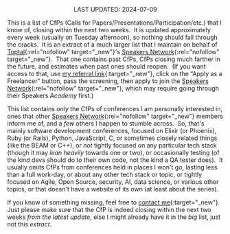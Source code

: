 <center>LAST UPDATED: 2024-07-09</center>

This is a list of CfPs
(Calls for Papers/Presentations/Participation/etc.)
that I know of,
closing within the next two weeks.&nbsp;
It is updated approximately every week
(usually on Tuesday afternoon),
so nothing should fall through the cracks.&nbsp;
It is an extract of a much larger list
that I maintain on behalf of
[Toptal](https://www.toptal.com/#accept-only-candid-coders){:rel="nofollow" target="_new"}'s
[Speakers Network](https://www.toptal.com/community/speakers){:rel="nofollow" target="_new"}.&nbsp;
That one contains past CfPs,
CfPs closing much farther in the future,
and estimates when past ones should reopen.&nbsp;
(If you want access to that, use
[my referral link](https://www.toptal.com/#accept-only-candid-coders){:target="_new"},
click on the “Apply as a Freelancer” button,
pass the screening,
then apply to join the
[Speakers Network](https://www.toptal.com/community/speakers){:rel="nofollow" target="_new"},
which may require going through their Speakers _Academy_ first.)

This list contains _only_
the CfPs of conferences I am personally interested in,
ones that other
[Speakers Network](https://www.toptal.com/community/speakers){:rel="nofollow" target="_new"} members inform me of,
and a _few_ others I happen to stumble across.&nbsp;
So, that's mainly software development conferences,
focused on Elixir (or Phoenix), Ruby (or Rails), Python, JavaScript, C,
or sometimes closely related things
(like the BEAM or C++),
or _not_ tightly focused on any particular tech stack
(though it may _lean heavily_ towards one or two),
or occasionally testing
(of the kind devs should do to their own code,
not the kind a QA tester does).&nbsp;
It usually omits CfPs from conferences
held in places I won't go,
lasting less than a full work-day,
or about any other tech stack or topic,
or tightly focused on Agile, Open Source, security, AI, data science,
or various other topics,
or that doesn't have a website of its own
(at least about the series).

If you know of something missing, feel free to
[contact me](/contact){:target="_new"}.&nbsp;
Just please make sure that
the CfP is indeed closing within the next two weeks
_from the latest update_,
else I might already have it in the _big_ list, just not this _extract_.
